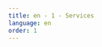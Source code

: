 ```yaml
---
title: en - 1 - Services
language: en
order: 1
---
```

<p class="content-wrapper">
<p class="core-title"></p>
<p class="core-text"></p>
</p>